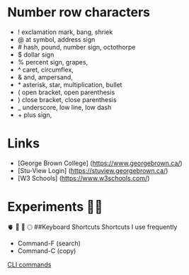 # Number row characters
- ! exclamation mark, bang, shriek
- @ at symbol, address sign
- \# hash, pound, number sign, octothorpe
- $ dollar sign
- % percent sign, grapes, 
- ^ caret, circumflex, 
- & and, ampersand, 
- \* asterisk, star, multiplication, bullet
- ( open bracket, open parenthesis
- ) close bracket, close parenthesis 
- _ underscore, low line, low dash
- \+ plus sign,
# Links
- [George Brown College] (https://www.georgebrown.ca/)
- [Stu-View Login] (https://stuview.georgebrown.ca/)
- [W3 Schools] (https://www.w3schools.com/)
# Experiments 👩‍🔬
🫀 💚 
🌹 🌕
##Keyboard Shortcuts
Shortcuts I use frequently
- Command-F (search)
- Command-C (copy)

[CLI commands](cli.md)